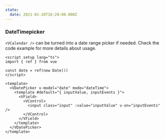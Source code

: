 ```yaml
---
state:
  date: 2021-02-28T16:20:00.000Z
---
```


### DateTimepicker

`<VCalendar />` can be turned into a date range picker if needed. Check the
code example for more details about usage.

<!--code-->

```vue
<script setup lang="ts">
import { ref } from vue

const date = ref(new Date())
</script>

<template>
  <VDatePicker v-model="date" mode="dateTime">
    <template #default="{ inputValue, inputEvents }">
      <VField>
        <VControl>
          <input class="input" :value="inputValue" v-on="inputEvents" />
        </VControl>
      </VField>
    </template>
  </VDatePicker>
</template>
```

<!--/code-->

<!--example-->

<VDatePicker v-model="frontmatter.state.date" color="green" mode="dateTime">
  <template #default="{ inputValue, inputEvents }">
    <VField>
      <VControl>
        <input class="input" :value="inputValue" v-on="inputEvents" />
      </VControl>
    </VField>
  </template>
</VDatePicker>

<!--/example-->
